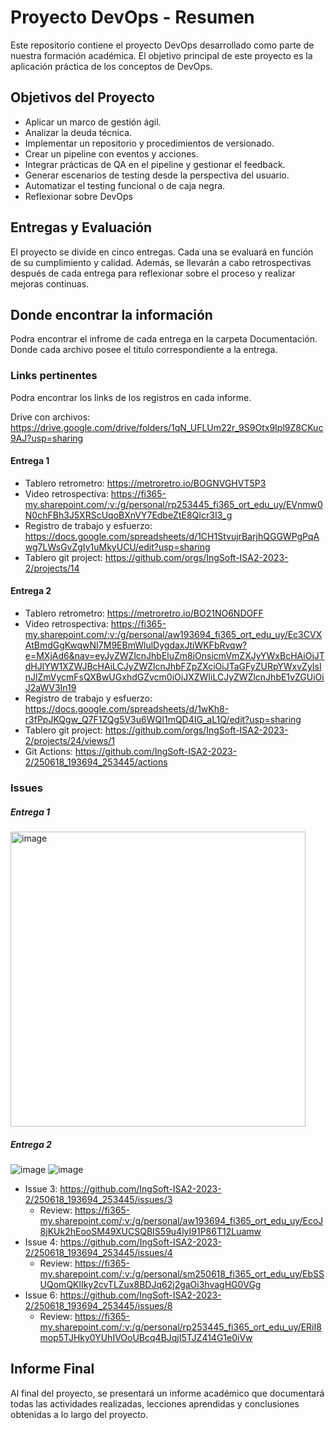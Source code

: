 # Proyecto DevOps - Resumen

Este repositorio contiene el proyecto DevOps desarrollado como parte de nuestra formación académica. El objetivo principal de este proyecto es la aplicación práctica de los conceptos de DevOps.

## Objetivos del Proyecto

- Aplicar un marco de gestión ágil.
- Analizar la deuda técnica.
- Implementar un repositorio y procedimientos de versionado.
- Crear un pipeline con eventos y acciones.
- Integrar prácticas de QA en el pipeline y gestionar el feedback.
- Generar escenarios de testing desde la perspectiva del usuario.
- Automatizar el testing funcional o de caja negra.
- Reflexionar sobre DevOps

## Entregas y Evaluación

El proyecto se divide en cinco entregas. Cada una se evaluará en función de su cumplimiento y calidad. Además, se llevarán a cabo retrospectivas después de cada entrega para reflexionar sobre el proceso y realizar mejoras continuas.

## Donde encontrar la información

Podra encontrar el infrome de cada entrega en la carpeta Documentación. Donde cada archivo posee el titulo correspondiente a la entrega. 

### Links pertinentes

Podra encontrar los links de los registros en cada informe.

Drive con archivos: https://drive.google.com/drive/folders/1qN_UFLUm22r_9S9Otx9Ipl9Z8CKuc9AJ?usp=sharing 

#### Entrega 1

- Tablero retrometro: https://metroretro.io/BOGNVGHVT5P3
- Video retrospectiva: https://fi365-my.sharepoint.com/:v:/g/personal/rp253445_fi365_ort_edu_uy/EVnmw0N0chFBh3J5XRScUqoBXnVY7EdbeZtE8QIcr3I3_g
- Registro de trabajo y esfuerzo: https://docs.google.com/spreadsheets/d/1CH1StvujrBarjhQGGWPgPqAwg7LWsGvZgIy1uMkyUCU/edit?usp=sharing
- Tablero git project: https://github.com/orgs/IngSoft-ISA2-2023-2/projects/14

#### Entrega 2

- Tablero retrometro: https://metroretro.io/BO21NO6NDOFF
- Video retrospectiva: https://fi365-my.sharepoint.com/:v:/g/personal/aw193694_fi365_ort_edu_uy/Ec3CVXAtBmdGgKwqwNI7M9EBmWlulDygdaxJtiWKFbRvqw?e=MXjAd6&nav=eyJyZWZlcnJhbEluZm8iOnsicmVmZXJyYWxBcHAiOiJTdHJlYW1XZWJBcHAiLCJyZWZlcnJhbFZpZXciOiJTaGFyZURpYWxvZyIsInJlZmVycmFsQXBwUGxhdGZvcm0iOiJXZWIiLCJyZWZlcnJhbE1vZGUiOiJ2aWV3In19
- Registro de trabajo y esfuerzo: https://docs.google.com/spreadsheets/d/1wKh8-r3fPpJKQgw_Q7F1ZQg5V3u6WQI1mQD4IG_aL1Q/edit?usp=sharing
- Tablero git project: https://github.com/orgs/IngSoft-ISA2-2023-2/projects/24/views/1
- Git Actions: https://github.com/IngSoft-ISA2-2023-2/250618_193694_253445/actions

### Issues

##### Entrega 1

<img width="472" alt="image" src="https://github.com/IngSoft-ISA2-2023-2/250618_193694_253445/assets/89783678/c3167e17-7da5-49d6-b695-0fca480ed6c2">

##### Entrega 2

![image](https://github.com/IngSoft-ISA2-2023-2/250618_193694_253445/assets/89783678/f31549eb-222c-45ac-a48c-9de10bec5afa)
![image](https://github.com/IngSoft-ISA2-2023-2/250618_193694_253445/assets/89783678/22615d81-6c50-4078-8937-bbb99e2d762d)

- Issue 3: https://github.com/IngSoft-ISA2-2023-2/250618_193694_253445/issues/3
  - Review: https://fi365-my.sharepoint.com/:v:/g/personal/aw193694_fi365_ort_edu_uy/EcoJ8jKUk2hEooSM49XUCSQBIS59u4lyI91P86T12Luamw
- Issue 4: https://github.com/IngSoft-ISA2-2023-2/250618_193694_253445/issues/4
  - Review: https://fi365-my.sharepoint.com/:v:/g/personal/sm250618_fi365_ort_edu_uy/EbSSUQomQKlIky2cvTLZux8BDJq62j2gaOi3hvagHG0VGg
- Issue 6: https://github.com/IngSoft-ISA2-2023-2/250618_193694_253445/issues/8
  - Review: https://fi365-my.sharepoint.com/:v:/g/personal/rp253445_fi365_ort_edu_uy/ERiI8mop5TJHky0YUhIVOoUBcq4BJqjI5TJZ414G1e0iVw

## Informe Final

Al final del proyecto, se presentará un informe académico que documentará todas las actividades realizadas, lecciones aprendidas y conclusiones obtenidas a lo largo del proyecto.
